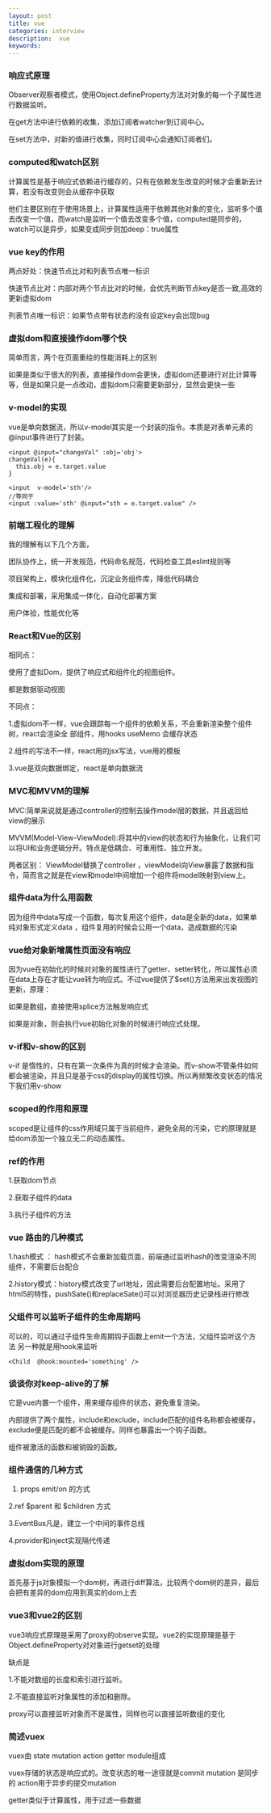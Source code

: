 ```yaml
---
layout: post
title: vue
categories: interview
description:  vue
keywords: 
---
```


### 响应式原理
Observer观察者模式，使用Object.defineProperty方法对对象的每一个子属性进行数据监听。

在get方法中进行依赖的收集，添加订阅者watcher到订阅中心。

在set方法中，对新的值进行收集，同时订阅中心会通知订阅者们。


### computed和watch区别
计算属性是基于响应式依赖进行缓存的，只有在依赖发生改变的时候才会重新去计算，若没有改变则会从缓存中获取

他们主要区别在于使用场景上，计算属性适用于依赖其他对象的变化，监听多个值去改变一个值，而watch是监听一个值去改变多个值，computed是同步的，watch可以是异步，如果变成同步则加deep：true属性

### vue key的作用
两点好处：快速节点比对和列表节点唯一标识

快速节点比对：内部对两个节点比对的时候，会优先判断节点key是否一致,高效的更新虚拟dom

列表节点唯一标识：如果节点带有状态的没有设定key会出现bug

### 虚拟dom和直接操作dom哪个快
简单而言，两个在页面重绘的性能消耗上的区别

如果是类似于很大的列表，直接操作dom会更快，虚拟dom还要进行对比计算等等，但是如果只是一点改动，虚拟dom只需要更新部分，显然会更快一些

### v-model的实现
vue是单向数据流，所以v-model其实是一个封装的指令。本质是对表单元素的@input事件进行了封装。  
```
<input @input="changeVal" :obj='obj'>
changeVal(e){
  this.obj = e.target.value
}

<input  v-model='sth'/> 
//等同于
<input :value='sth' @input="sth = e.target.value" />
```

### 前端工程化的理解
我的理解有以下几个方面，

团队协作上，统一开发规范，代码命名规范，代码检查工具eslint规则等

项目架构上，模块化组件化，沉淀业务组件库，降低代码耦合

集成和部署，采用集成一体化，自动化部署方案

用户体验，性能优化等

### React和Vue的区别
相同点：

使用了虚拟Dom，提供了响应式和组件化的视图组件。

都是数据驱动视图

不同点：

1.虚拟dom不一样，vue会跟踪每一个组件的依赖关系，不会重新渲染整个组件树，react会渲染全
部组件，用hooks useMemo 会缓存状态  

2.组件的写法不一样，react用的jsx写法，vue用的模板

3.vue是双向数据绑定，react是单向数据流


### MVC和MVVM的理解
MVC:简单来说就是通过controller的控制去操作model层的数据，并且返回给view的展示

MVVM(Model-View-ViewModel):将其中的view的状态和行为抽象化，让我们可以将UI和业务逻辑分开。特点是低耦合、可重用性、独立开发。

两者区别： ViewModel替换了controller ，viewModel向View暴露了数据和指令，简而言之就是在view和model中间增加一个组件将model映射到view上。


### 组件data为什么用函数
因为组件中data写成一个函数，每次复用这个组件，data是全新的data，如果单纯对象形式定义data ，组件复用的时候会公用一个data，造成数据的污染

### vue给对象新增属性页面没有响应
因为vue在初始化的时候对对象的属性进行了getter、setter转化，所以属性必须在data上存在才能让vue转为响应式。不过vue提供了$set()方法用来出发视图的更新，原理：

如果是数组，直接使用splice方法触发响应式

如果是对象，则会执行vue初始化对象的时候进行响应式处理。

### v-if和v-show的区别
v-if 是惰性的，只有在第一次条件为真的时候才会渲染。而v-show不管条件如何都会被渲染，并且只是基于css的display的属性切换。所以再频繁改变状态的情况下我们用v-show


### scoped的作用和原理
scoped是让组件的css作用域只属于当前组件，避免全局的污染，它的原理就是给dom添加一个独立无二的动态属性。

### ref的作用
1.获取dom节点 

2.获取子组件的data 

3.执行子组件的方法

### vue 路由的几种模式
1.hash模式 ： hash模式不会重新加载页面，前端通过监听hash的改变渲染不同组件，不需要后台配合

2.history模式：history模式改变了url地址，因此需要后台配置地址。采用了html5的特性，pushSate()和replaceSate()可以对浏览器历史记录栈进行修改

### 父组件可以监听子组件的生命周期吗
可以的，可以通过子组件生命周期钩子函数上emit一个方法，父组件监听这个方法
另一种就是用hook来监听
```
<Child  @hook:mounted='something' />
```

### 谈谈你对keep-alive的了解
它是vue内置一个组件，用来缓存组件的状态，避免重复渲染。

内部提供了两个属性，include和exclude，include匹配的组件名称都会被缓存，exclude便是匹配的都不会被缓存。同样也暴露出一个钩子函数。

组件被激活的函数和被销毁的函数。

### 组件通信的几种方式
1. props emit/on 的方式

2.ref $parent 和 $children 方式

3.EventBus凡是，建立一个中间的事件总线

4.provider和inject实现隔代传递

### 虚拟dom实现的原理
首先基于js对象模拟一个dom树，再进行diff算法，比较两个dom树的差异，最后会把有差异的dom应用到真实的dom上去

### vue3和vue2的区别
vue3响应式原理是采用了proxy的observe实现。vue2的实现原理是基于Object.defineProperty对对象进行getset的处理

缺点是 

1.不能对数组的长度和索引进行监听。

2.不能直接监听对象属性的添加和删除。

proxy可以直接监听对象而不是属性，同样也可以直接监听数组的变化


### 简述vuex
vuex由 state mutation action getter module组成

vuex存储的状态是响应式的。改变状态的唯一途径就是commit mutation 是同步的 action用于异步的提交mutation 

getter类似于计算属性，用于过滤一些数据
